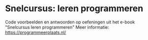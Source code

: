 # Snelcursus: leren programmeren
Code voorbeelden en antwoorden op oefeningen uit het e-book "Snelcursus leren programmeren"
Meer informatie: https://programmeerplaats.nl/
